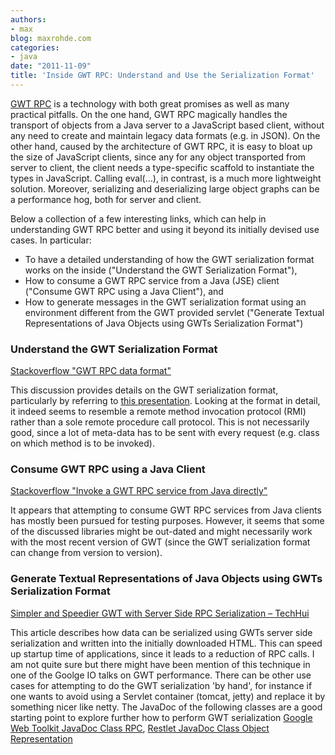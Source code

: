 ```yaml
---
authors:
- max
blog: maxrohde.com
categories:
- java
date: "2011-11-09"
title: 'Inside GWT RPC: Understand and Use the Serialization Format'
---
```


[GWT RPC](http://code.google.com/webtoolkit/doc/latest/tutorial/RPC.html) is a technology with both great promises as well as many practical pitfalls. On the one hand, GWT RPC magically handles the transport of objects from a Java server to a JavaScript based client, without any need to create and maintain legacy data formats (e.g. in JSON). On the other hand, caused by the architecture of GWT RPC, it is easy to bloat up the size of JavaScript clients, since any for any object transported from server to client, the client needs a type-specific scaffold to instantiate the types in JavaScript. Calling eval(…), in contrast, is a much more lightweight solution. Moreover, serializing and deserializing large object graphs can be a performance hog, both for server and client.

Below a collection of a few interesting links, which can help in understanding GWT RPC better and using it beyond its initially devised use cases. In particular:

- To have a detailed understanding of how the GWT serialization format works on the inside ("Understand the GWT Serialization Format"),
- How to consume a GWT RPC service from a Java (JSE) client ("Consume GWT RPC using a Java Client"), and
- How to generate messages in the GWT serialization format using an environment different from the GWT provided servlet ("Generate Textual Representations of Java Objects using GWTs Serialization Format")

### Understand the GWT Serialization Format

[Stackoverflow "GWT RPC data format"](http://stackoverflow.com/questions/6135590/gwt-rpc-data-format)

This discussion provides details on the GWT serialization format, particularly by referring to [this presentation](https://www.owasp.org/images/7/77/Attacking_Google_Web_Toolkit.ppt). Looking at the format in detail, it indeed seems to resemble a remote method invocation protocol (RMI) rather than a sole remote procedure call protocol. This is not necessarily good, since a lot of meta-data has to be sent with every request (e.g. class on which method is to be invoked).

### Consume GWT RPC using a Java Client

[Stackoverflow "Invoke a GWT RPC service from Java directly"](http://stackoverflow.com/questions/1330318/invoke-a-gwt-rpc-service-from-java-directly)

It appears that attempting to consume GWT RPC services from Java clients has mostly been pursued for testing purposes. However, it seems that some of the discussed libraries might be out-dated and might necessarily work with the most recent version of GWT (since the GWT serialization format can change from version to version).

### Generate Textual Representations of Java Objects using GWTs Serialization Format

[Simpler and Speedier GWT with Server Side RPC Serialization – TechHui](http://www.techhui.com/profiles/blogs/simpler-and-speedier-gwt-with)

This article describes how data can be serialized using GWTs server side serialization and written into the initially downloaded HTML. This can speed up startup time of applications, since it leads to a reduction of RPC calls. I am not quite sure but there might have been mention of this technique in one of the Goolge IO talks on GWT performance. There can be other use cases for attempting to do the GWT serialization 'by hand', for instance if one wants to avoid using a Servlet container (tomcat, jetty) and replace it by something nicer like netty. The JavaDoc of the following classes are a good starting point to explore further how to perform GWT serialization [Google Web Toolkit JavaDoc Class RPC](http://google-web-toolkit.googlecode.com/svn/javadoc/latest/com/google/gwt/user/server/rpc/RPC.html), [Restlet JavaDoc Class Object Representation](http://www.restlet.org/documentation/snapshot/jse/ext/org/restlet/ext/gwt/ObjectRepresentation.html)
